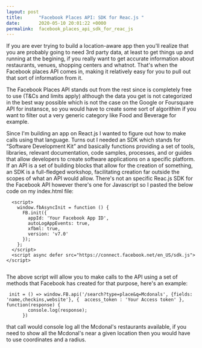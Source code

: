 ```yaml
---
layout: post
title:      "Facebook Places API: SDK for Reac.js "
date:       2020-05-10 20:01:22 +0000
permalink:  facebook_places_api_sdk_for_reac_js
---
```



If you are ever trying to build a location-aware app then you'll realize that you are probably going to need 3rd party data, at least to get things up and running at the begining, if you really want to get accurate information about restaurants, venues, shopping centers and whatnot. That's when the Facebook places API comes in, making it relatively easy for you to pull out that sort of information from it.

The Facebook Places API stands out from the rest since is completely free to use (T&Cs and limits apply) although the data you get is not categorized in the best way possible which is not the case on the Google or Foursquare API for instansce, so you would have to create some sort of algorithim if you want to filter out a very generic category like Food and Beverage for example.

Since I'm building an app on React.js I wanted to figure out how to make calls using that language. Turns out I needed an SDK which stands for “Software Development Kit” and basically functions providing a set of tools, libraries, relevant documentation, code samples, processes, and or guides that allow developers to create software applications on a specific platform. If an API is a set of building blocks that allow for the creation of something, an SDK is a full-fledged workshop, facilitating creation far outside the scopes of what an API would allow. There's not an specific Reac.js SDK for the Facebook API however there's one for Javascript so I pasted the below code on my index.html file:

```
  <script>
    window.fbAsyncInit = function () {
      FB.init({
        appId: 'Your Facebook App ID',
        autoLogAppEvents: true,
        xfbml: true,
        version: 'v7.0'
      });
    };
  </script>
  <script async defer src="https://connect.facebook.net/en_US/sdk.js"></script>
	
```

The above script will allow you to make calls to the API using a set of methods that Facebook has created for that purpose, here's an example:

```
 init = () => window.FB.api('/search?type=place&q=Mcdonals', {fields: 'name,checkins,website'}, {  access_token : 'Your Access token' }, function(response) {
        console.log(response);
      })
```

that call would console log all the Mcdonal's  restaurants available, if you need to show all the Mcdonal's near a given location then you would have to use coordinates and a radius.


